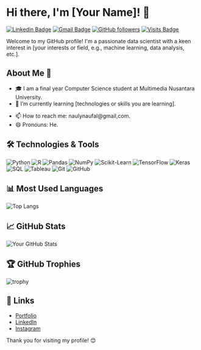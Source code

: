 # Hi there, I'm [Your Name]! 👋

[![Linkedin Badge](https://img.shields.io/badge/-YourLinkedInProfile-blue?style=flat-square&logo=Linkedin&logoColor=white&link=https://www.linkedin.com/in/maqilnaufal/)](https://www.linkedin.com/in/maqilnaufal/)
[![Gmail Badge](https://img.shields.io/badge/-naulynaufal@gmail.com-c14438?style=flat-square&logo=Gmail&logoColor=white&link=mailto:naulynaufal@gmail.com)](mailto:naulynaufal@gmail.com)
[![GitHub followers](https://img.shields.io/github/followers/MAqilNaufal?label=Follow&style=social)](https://github.com/MAqilNaufal/?tab=follow)
[![Visits Badge](https://badges.pufler.dev/visits/yourgithubusername/yourgithubusername)](https://github.com/MAqilNaufal)

Welcome to my GitHub profile! I'm a passionate data scientist with a keen interest in [your interests or field, e.g., machine learning, data analysis, etc.]. 

## About Me 🚀

- 🎓 I am a final year Computer Science student at Multimedia Nusantara University.
- 🌱 I’m currently learning [technologies or skills you are learning].
<!-- - 👯 I’m looking to collaborate on [projects or types of collaborations you're interested in]. -->
<!-- - 💬 Ask me about [topics you are knowledgeable about]. -->
- 📫 How to reach me: naulynaufal@gmail,com.
- 😄 Pronouns: He.

## 🛠️ Technologies & Tools

![Python](https://img.shields.io/badge/-Python-333?style=flat-square&logo=python)
![R](https://img.shields.io/badge/-R-333?style=flat-square&logo=r)
![Pandas](https://img.shields.io/badge/-Pandas-333?style=flat-square&logo=pandas)
![NumPy](https://img.shields.io/badge/-NumPy-333?style=flat-square&logo=numpy)
![Scikit-Learn](https://img.shields.io/badge/-Scikit--Learn-333?style=flat-square&logo=scikit-learn)
![TensorFlow](https://img.shields.io/badge/-TensorFlow-333?style=flat-square&logo=tensorflow)
![Keras](https://img.shields.io/badge/-Keras-333?style=flat-square&logo=keras)
![SQL](https://img.shields.io/badge/-SQL-333?style=flat-square&logo=postgresql)
![Tableau](https://img.shields.io/badge/-Tableau-333?style=flat-square&logo=tableau)
![Git](https://img.shields.io/badge/-Git-333?style=flat-square&logo=git)
![GitHub](https://img.shields.io/badge/-GitHub-333?style=flat-square&logo=github)

## 📊 Most Used Languages

![Top Langs](https://github-readme-stats.vercel.app/api/top-langs/?username=yourgithubusername&layout=compact&hide_border=true)

## 📈 GitHub Stats

![Your GitHub Stats](https://github-readme-stats.vercel.app/api?username=yourgithubusername&show_icons=true&hide_border=true)

## 🏆 GitHub Trophies

![trophy](https://github-profile-trophy.vercel.app/?username=yourgithubusername&theme=onedark)

## 🔗 Links

- [Portfolio](https://naulynaufal.com)
- [LinkedIn](https://www.linkedin.com/in/maqilnaufal/)
- [Instagram](https://www.instagram.com/naufalnauly/)

Thank you for visiting my profile! 😊
